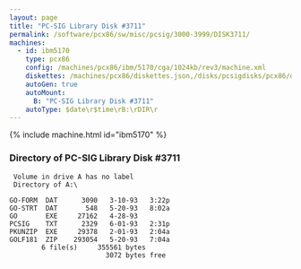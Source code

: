```yaml
---
layout: page
title: "PC-SIG Library Disk #3711"
permalink: /software/pcx86/sw/misc/pcsig/3000-3999/DISK3711/
machines:
  - id: ibm5170
    type: pcx86
    config: /machines/pcx86/ibm/5170/cga/1024kb/rev3/machine.xml
    diskettes: /machines/pcx86/diskettes.json,/disks/pcsigdisks/pcx86/diskettes.json
    autoGen: true
    autoMount:
      B: "PC-SIG Library Disk #3711"
    autoType: $date\r$time\rB:\rDIR\r
---
```


{% include machine.html id="ibm5170" %}

### Directory of PC-SIG Library Disk #3711

     Volume in drive A has no label
     Directory of A:\

    GO-FORM  DAT      3090   3-10-93   3:22p
    GO-STRT  DAT       548   5-20-93   8:02a
    GO       EXE     27162   4-28-93
    PCSIG    TXT      2329   6-01-93   2:31p
    PKUNZIP  EXE     29378   2-01-93   2:04a
    GOLF181  ZIP    293054   5-20-93   7:04a
            6 file(s)     355561 bytes
                            3072 bytes free
